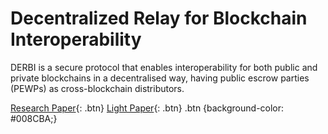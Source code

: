 # Decentralized Relay for Blockchain Interoperability

DERBI is a secure protocol that enables interoperability for both public and private blockchains in a decentralised way, having public escrow parties (PEWPs) as cross-blockchain distributors. 

[Research Paper](http://www.google.com){: .btn}
[Light Paper](http://www.google.com){: .btn}
.btn {background-color: #008CBA;} 

